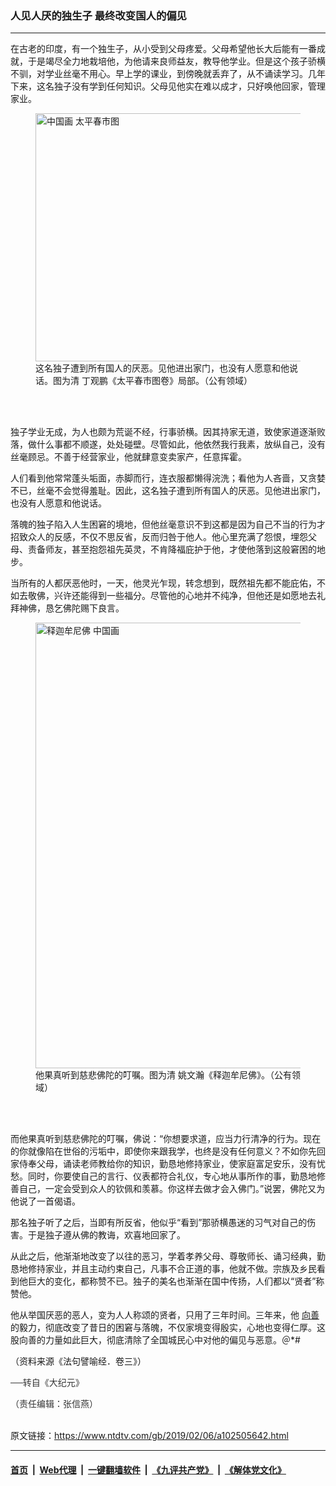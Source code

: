 ### 人见人厌的独生子 最终改变国人的偏见
------------------------

<div class="post_content">
 <div class="column">
  <div class="arttop mbottom20">
   在古老的印度，有一个独生子，从小受到父母疼爱。父母希望他长大后能有一番成就，于是竭尽全力地栽培他，为他请来良师益友，教导他学业。但是这个孩子骄横不驯，对学业丝毫不用心。早上学的课业，到傍晚就丢弃了，从不诵读学习。几年下来，这名独子没有学到任何知识。父母见他实在难以成才，只好唤他回家，管理家业。
  </div>
 </div>
 <figure class="wp-caption aligncenter" id="attachment_10991383">
  <a href="http://i.epochtimes.com/assets/uploads/2019/01/PK2A001713N000000000PAG.jpg">
   <img alt="中国画 太平春市图 " class="size-large wp-image-10991383" height="397" src="http://i.epochtimes.com/assets/uploads/2019/01/PK2A001713N000000000PAG-600x397.jpg" width="600"/>
  </a>
  <br/><figcaption class="wp-caption-text">
   这名独子遭到所有国人的厌恶。见他进出家门，也没有人愿意和他说话。图为清 丁观鹏《太平春市图卷》局部。（公有领域）
  </figcaption><br/>
 </figure><br/>
 <p>
  独子学业无成，为人也颇为荒诞不经，行事骄横。因其持家无道，致使家道逐渐败落，做什么事都不顺遂，处处碰壁。尽管如此，他依然我行我素，放纵自己，没有丝毫顾忌。不善于经营家业，他就肆意变卖家产，任意挥霍。
 </p>
 <p>
  人们看到他常常蓬头垢面，赤脚而行，连衣服都懒得浣洗；看他为人吝啬，又贪婪不已，丝毫不会觉得羞耻。因此，这名独子遭到所有国人的厌恶。见他进出家门，也没有人愿意和他说话。
 </p>
 <p>
  落魄的独子陷入人生困窘的境地，但他丝毫意识不到这都是因为自己不当的行为才招致众人的反感，不仅不思反省，反而归咎于他人。他心里充满了怨恨，埋怨父母、责备师友，甚至抱怨祖先英灵，不肯降福庇护于他，才使他落到这般窘困的地步。
 </p>
 <p>
  当所有的人都厌恶他时，一天，他灵光乍现，转念想到，既然祖先都不能庇佑，不如去敬佛，兴许还能得到一些福分。尽管他的心地并不纯净，但他还是如愿地去礼拜神佛，恳乞佛陀赐下良言。
 </p>
 <figure class="wp-caption aligncenter" id="attachment_10991366">
  <a href="http://i.epochtimes.com/assets/uploads/2019/01/PK2A002849N000000000PAA.jpg">
   <img alt="释迦牟尼佛 中国画" class="size-medium wp-image-10991366" height="713" src="http://i.epochtimes.com/assets/uploads/2019/01/PK2A002849N000000000PAA-450x713.jpg" width="450"/>
  </a>
  <br/><figcaption class="wp-caption-text">
   他果真听到慈悲佛陀的叮嘱。图为清 姚文瀚《释迦牟尼佛》。（公有领域）
  </figcaption><br/>
 </figure><br/>
 <p>
  而他果真听到慈悲佛陀的叮嘱，佛说：“你想要求道，应当力行清净的行为。现在的你就像陷在世俗的污垢中，即使你来跟我学，也终是没有任何意义？不如你先回家侍奉父母，诵读老师教给你的知识，勤恳地修持家业，使家庭富足安乐，没有忧愁。同时，你要使自己的言行、仪表都符合礼仪，专心地从事所作的事，勤恳地修善自己，一定会受到众人的钦佩和羡慕。你这样去做才会入佛门。”说罢，佛陀又为他说了一首偈语。
 </p>
 <p>
  那名独子听了之后，当即有所反省，他似乎“看到”那骄横愚迷的习气对自己的伤害。于是独子遵从佛的教诲，欢喜地回家了。
 </p>
 <p>
  从此之后，他渐渐地改变了以往的恶习，学着孝养父母、尊敬师长、诵习经典，勤恳地修持家业，并且主动约束自己，凡事不合正道的事，他就不做。宗族及乡民看到他巨大的变化，都称赞不已。独子的美名也渐渐在国中传扬，人们都以“贤者”称赞他。
 </p>
 <p>
  他从举国厌恶的恶人，变为人人称颂的贤者，只用了三年时间。三年来，他
  <a href="https://www.ntdtv.com/gb/向善.htm">
   向善
  </a>
  的毅力，彻底改变了昔日的困窘与落魄，不仅家境变得殷实，心地也变得仁厚。这股向善的力量如此巨大，彻底清除了全国城民心中对他的偏见与恶意。＠*#
 </p>
 <p>
  （资料来源《法句譬喻经．卷三》）
 </p>
 <p>
  <span style="color: #343434; font-family: 'helvetica neue', helvetica, arial, sans-serif;">
   ──转自《大纪元》
  </span>
 </p>
 <p>
  <span style="color: #343434; font-family: 'helvetica neue', helvetica, arial, sans-serif;">
   （责任编辑：张信燕）
  </span>
 </p>
 <div class="single_ad">
 </div>
</div>

<br/>原文链接：https://www.ntdtv.com/gb/2019/02/06/a102505642.html


------------------------
#### [首页](https://github.com/gfw-breaker/banned-news/blob/master/README.md) &nbsp;|&nbsp; [Web代理](https://github.com/labour-camp/helloworld) &nbsp;|&nbsp; [一键翻墙软件](https://github.com/gfw-breaker/nogfw/blob/master/README.md) &nbsp;|&nbsp; [《九评共产党》](https://github.com/gfw-breaker/9ping.md/blob/master/README.md#九评之一评共产党是什么) &nbsp;|&nbsp; [《解体党文化》](https://github.com/gfw-breaker/jtdwh.md/blob/master/README.md#绪论)

